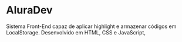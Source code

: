 # AluraDev
 Sistema Front-End capaz de aplicar highlight e armazenar códigos em LocalStorage. Desenvolvido em HTML, CSS e JavaScript, 
